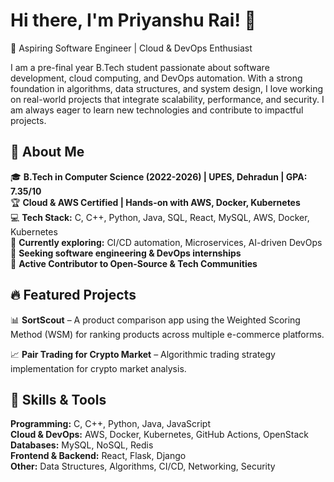 <h1>Hi there, I'm Priyanshu Rai!  👋</h1>
🚀 Aspiring Software Engineer | Cloud & DevOps Enthusiast

I am a pre-final year B.Tech student passionate about software development, cloud computing, and DevOps automation. With a strong foundation in algorithms, data structures, and system design, I love working on real-world projects that integrate scalability, performance, and security. I am always eager to learn new technologies and contribute to impactful projects.

## 🌟 About Me

🎓 **B.Tech in Computer Science (2022-2026) | UPES, Dehradun | GPA: 7.35/10**\
🏆 **Cloud & AWS Certified | Hands-on with AWS, Docker, Kubernetes**\
💻 **Tech Stack:** C, C++, Python, Java, SQL, React, MySQL, AWS, Docker, Kubernetes\
🌱 **Currently exploring:** CI/CD automation, Microservices, AI-driven DevOps\
🎯 **Seeking software engineering & DevOps internships**\
🤝 **Active Contributor to Open-Source & Tech Communities**

## 🔥 Featured Projects

📊 **SortScout** – A product comparison app using the Weighted Scoring Method (WSM) for ranking products across multiple e-commerce platforms.

📈 **Pair Trading for Crypto Market** – Algorithmic trading strategy implementation for crypto market analysis.

## 🚀 Skills & Tools

**Programming:** C, C++, Python, Java, JavaScript\
**Cloud & DevOps:** AWS, Docker, Kubernetes, GitHub Actions, OpenStack\
**Databases:** MySQL, NoSQL, Redis\
**Frontend & Backend:** React, Flask, Django\
**Other:** Data Structures, Algorithms, CI/CD, Networking, Security



